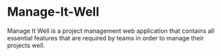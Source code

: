 # Manage-It-Well
Manage It Well is a project management web application that contains all essential features that are required by teams in order to manage their projects well. 
